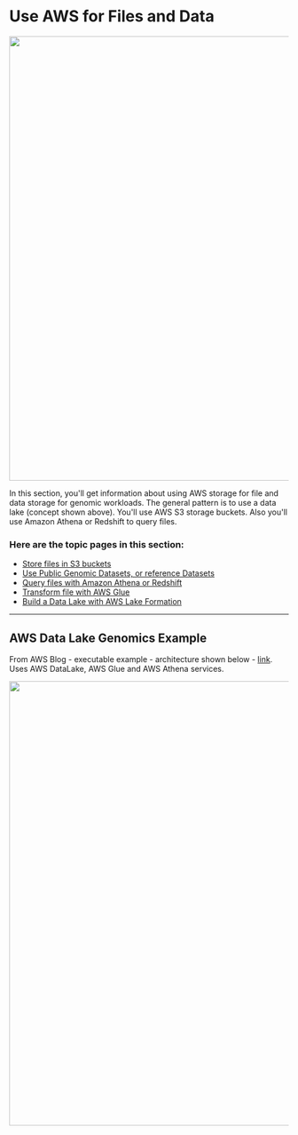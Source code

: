 # Use AWS for Files and Data

<img src="https://github.com/lynnlangit/aws-for-bioinformatics/blob/main/2_Files_%26_Data-LYNN/images/data-lake-arch.png" width=800>

In this section, you'll get information about using AWS storage for file and data storage for genomic workloads.  The general pattern is to use a data lake (concept shown above).  You'll use AWS S3 storage buckets.  Also you'll use Amazon Athena or Redshift to query files.  

### Here are the topic pages in this section:

- [Store files in S3 buckets](https://github.com/lynnlangit/aws-for-bioinformatics/blob/main/2_Files_%26_Data-LYNN/1_Store_in_S3.md) 
- [Use Public Genomic Datasets, or reference Datasets](https://github.com/lynnlangit/aws-for-bioinformatics/blob/main/2_Files_%26_Data-LYNN/2_Use_public_genomic_datasets.md)
- [Query files with Amazon Athena or Redshift](https://github.com/lynnlangit/aws-for-bioinformatics/blob/main/2_Files_%26_Data-LYNN/3_Query_files_Athena.md) 
- [Transform file with AWS Glue](https://github.com/lynnlangit/aws-for-bioinformatics/blob/main/2_Files_%26_Data-LYNN/4_Transform_with_Glue.md) 
- [Build a Data Lake with AWS Lake Formation](https://github.com/lynnlangit/aws-for-bioinformatics/blob/main/2_Files_%26_Data-LYNN/5_Build_DataLake.md)

---

## AWS Data Lake Genomics Example
From AWS Blog - executable example - architecture shown below - [link](https://aws.amazon.com/blogs/industries/perform-interactive-queries-on-your-genomics-data-using-amazon-athena-or-amazon-redshift/). Uses AWS DataLake, AWS Glue and AWS Athena services.

<img src="https://github.com/lynnlangit/aws-for-bioinformatics/blob/main/2_Files_%26_Data-LYNN/images/athena-lake.png" width=800>


